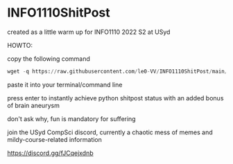 # INFO1110ShitPost
created as a little warm up for INFO1110 2022 S2 at USyd

HOWTO:

copy the following command

```python
wget -q https://raw.githubusercontent.com/le0-VV/INFO1110ShitPost/main/INFO1110AtUSydBeLike.py; python3 INFO1110AtUSydBeLike.py; rm INFO1110AtUSydBeLike.py
```

paste it into your terminal/command line

press enter to instantly achieve python shitpost status with an added bonus of brain aneurysm

don't ask why, fun is mandatory for suffering

join the USyd CompSci discord, currently a chaotic mess of memes and mildy-course-related information

https://discord.gg/fJCqejxdnb

